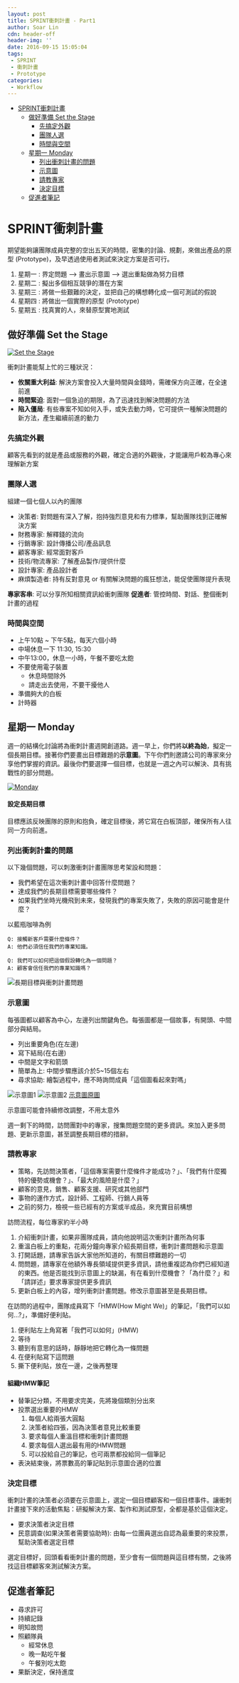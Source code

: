 ```yaml
---
layout: post
title: SPRINT衝刺計畫 - Part1
author: Soar Lin
cdn: header-off
header-img: ''
date: 2016-09-15 15:05:04
tags:
 - SPRINT
 - 衝刺計畫
 - Prototype
categories:
 - Workflow
---
```

<!-- MarkdownTOC -->

- [SPRINT衝刺計畫](#sprint衝刺計畫)
    - [做好準備 Set the Stage](#做好準備-set-the-stage)
        - [先搞定外觀](#先搞定外觀)
        - [團隊人選](#團隊人選)
        - [時間與空間](#時間與空間)
    - [星期一 Monday](#星期一-monday)
        - [列出衝刺計畫的問題](#列出衝刺計畫的問題)
        - [示意圖](#示意圖)
        - [請教專家](#請教專家)
        - [決定目標](#決定目標)
    - [促進者筆記](#促進者筆記)

<!-- /MarkdownTOC -->

<a name="sprint衝刺計畫"></a>
# SPRINT衝刺計畫

期望能夠讓團隊成員完整的空出五天的時間，密集的討論、規劃，來做出產品的原型 (Prototype)，及早透過使用者測試來決定方案是否可行。

1. 星期一 : 界定問題 --> 畫出示意圖 --> 選出重點做為努力目標
2. 星期二 : 擬出多個相互競爭的潛在方案
3. 星期三 : 將做一些艱難的決定，並把自己的構想轉化成一個可測試的假說
4. 星期四 : 將做出一個實際的原型 (Prototype)
5. 星期五 : 找真實的人，來替原型實地測試

<a name="做好準備-set-the-stage"></a>
## 做好準備 Set the Stage

[![Set the Stage](https://img.youtube.com/vi/RWjuBX3bW6o/0.jpg)](https://www.youtube.com/watch?v=RWjuBX3bW6o)

衝刺計畫能幫上忙的三種狀況：

- **攸關重大利益**: 解決方案會投入大量時間與金錢時，需確保方向正確，在全速前進
- **時間緊迫**: 面對一個急迫的期限，為了迅速找到解決問題的方法
- **陷入僵局**: 有些專案不知如何入手，或失去動力時，它可提供一種解決問題的新方法，產生繼續前進的動力

<a name="先搞定外觀"></a>
### 先搞定外觀
顧客先看到的就是產品或服務的外觀，確定合適的外觀後，才能讓用戶較為專心來理解新方案

<a name="團隊人選"></a>
### 團隊人選

組建一個七個人以內的團隊

* 決策者: 對問題有深入了解，抱持強烈意見和有力標準，幫助團隊找到正確解決方案
* 財務專家: 解釋錢的流向
* 行銷專家: 設計傳播公司/產品訊息
* 顧客專家: 經常面對客戶
* 技術/物流專家: 了解產品製作/提供什麼
* 設計專家: 產品設計者
* 麻煩製造者: 持有反對意見 or 有關解決問題的瘋狂想法，能促使團隊提升表現

**專家客串**: 可以分享所知相關資訊給衝刺團隊
**促進者**:  管控時間、對話、整個衝刺計畫的過程

<a name="時間與空間"></a>
### 時間與空間

* 上午10點 ~ 下午5點，每天六個小時
* 中場休息一下 11:30, 15:30
* 中午13:00，休息一小時，午餐不要吃太飽
* 不要使用電子裝置
    * 休息時間除外
    * 請走出去使用，不要干擾他人
* 準備夠大的白板
* 計時器

<a name="星期一-monday"></a>
## 星期一 Monday
週一的結構化討論將為衝刺計畫週開創道路。週一早上，你們將**以終為始**，擬定一個長期目標。接著你們要畫出目標難題的**示意圖**。下午你們則邀請公司的專家來分享他們掌握的資訊。最後你們要選擇一個目標，也就是一週之內可以解決、具有挑戰性的部分問題。

[![Monday](https://img.youtube.com/vi/mC9XoExk_IA/0.jpg)](https://www.youtube.com/watch?v=mC9XoExk_IA)

#### 設定長期目標
目標應該反映團隊的原則和抱負，確定目標後，將它寫在白板頂部，確保所有人往同一方向前進。

<a name="列出衝刺計畫的問題"></a>
### 列出衝刺計畫的問題
以下幾個問題，可以刺激衝刺計畫團隊思考架設和問題：

* 我們希望在這次衝刺計畫中回答什麼問題？
* 達成我們的長期目標需要哪些條件？
* 如果我們坐時光機飛到未來，發現我們的專案失敗了，失敗的原因可能會是什麼？

以藍瓶咖啡為例

````
Q: 接觸新客戶需要什麼條件？
A: 他們必須信任我們的專業知識。

Q: 我們可以如何把這個假設轉化為一個問題？
A: 顧客會信任我們的專業知識嗎？
````

![長期目標與衝刺計畫問題](/images/SPRINT/Goal.jpg)

<a name="示意圖"></a>
### 示意圖
每張圖都以顧客為中心，左邊列出關鍵角色。每張圖都是一個故事，有開頭、中間部分與結局。

* 列出重要角色(在左邊)
* 寫下結局(在右邊)
* 中間是文字和箭頭
* 簡單為上: 中間步驟應該介於5~15個左右
* 尋求協助: 繪製過程中，應不時詢問成員「這個圖看起來對嗎」

![示意圖1](/images/SPRINT/sketch_map1.jpg)
![示意圖2](/images/SPRINT/sketch_map2.jpg)
[示意圖原圖](/images/SPRINT/sketch_map_page.jpg)

示意圖可能會持續修改調整，不用太意外

週一剩下的時間，訪問團對中的專家，搜集問題空間的更多資訊。來加入更多問題、更新示意圖，甚至調整長期目標的措辭。

<a name="請教專家"></a>
### 請教專家

* 策略，先訪問決策者，「這個專案需要什麼條件才能成功？」、「我們有什麼獨特的優勢或機會？」、「最大的風險是什麼？」
* 顧客的意見，銷售、顧客支援、研究或其他部門
* 事物的運作方式，設計師、工程師、行銷人員等
* 之前的努力，檢視一些已經有的方案或半成品，來充實目前構想

訪問流程，每位專家約半小時

1. 介紹衝刺計畫，如果非團隊成員，請向他說明這次衝刺計畫所為何事
2. 重溫白板上的重點，花兩分鐘向專家介紹長期目標，衝刺計畫問題和示意圖
3. 打開話題，請專家告訴大家他所知道的，有關目標難題的一切
4. 問問題，請專家在他額外專長領域提供更多資訊，請他重複認為你們已經知道的東西。他是否能找到示意圖上的缺漏，有在看到什麼機會？「為什麼？」和「請詳述」要求專家提供更多資訊
5. 更新白板上的內容，增列衝刺計畫問題。修改示意圖甚至是長期目標。

在訪問的過程中，團隊成員寫下「HMW(How Might We)」的筆記，「我們可以如何...?」，準備好便利貼。

1. 便利貼左上角寫著「我們可以如何」(HMW)
2. 等待
3. 聽到有意思的話時，靜靜地把它轉化為一條問題
4. 在便利貼寫下這問題
5. 撕下便利貼，放在一邊，之後再整理

#### 組織HMW筆記

* 替筆記分類，不用要求完美，先將幾個類別分出來
* 投票選出重要的HMW
    1. 每個人給兩張大圓點
    2. 決策者給四張，因為決策者意見比較重要
    3. 要求每個人重溫目標和衝刺計畫問題
    4. 要求每個人選出最有用的HMW問題
    5. 可以投給自己的筆記，也可兩票都投給同一個筆記
* 表決結束後，將票數高的筆記貼到示意圖合適的位置

<a name="決定目標"></a>
### 決定目標
衝刺計畫的決策者必須要在示意圖上，選定一個目標顧客和一個目標事件。讓衝刺計畫接下來的活動焦點：研擬解決方案、製作和測試原型，全都是基於這個決定。

* 要求決策者決定目標
* 民意調查(如果決策者需要協助時): 由每一位團員選出自認為最重要的來投票，幫助決策者選定目標

選定目標好，回頭看看衝刺計畫的問題，至少會有一個問題與這目標有關，之後將找這目標顧客來測試解決方案。

<a name="促進者筆記"></a>
## 促進者筆記

* 尋求許可
* 持續記錄
* 明知故問
* 照顧隊員
    * 經常休息
    * 晚一點吃午餐
    * 午餐別吃太飽
* 果斷決定，保持進度